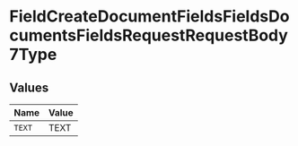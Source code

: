 # FieldCreateDocumentFieldsFieldsDocumentsFieldsRequestRequestBody7Type


## Values

| Name   | Value  |
| ------ | ------ |
| `TEXT` | TEXT   |